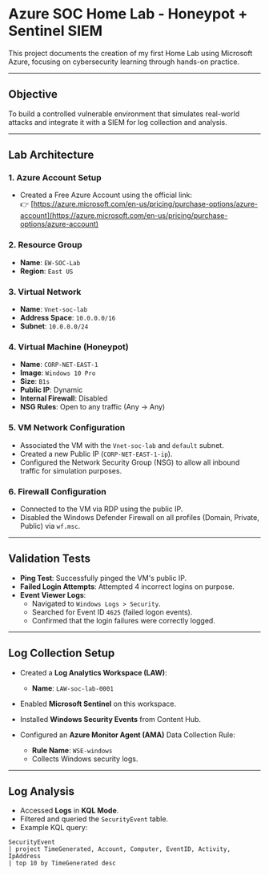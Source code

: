 # Azure SOC Home Lab - Honeypot + Sentinel SIEM

This project documents the creation of my first Home Lab using Microsoft Azure, focusing on cybersecurity learning through hands-on practice.

---

## Objective

To build a controlled vulnerable environment that simulates real-world attacks and integrate it with a SIEM for log collection and analysis.

---

## Lab Architecture

### 1. Azure Account Setup
- Created a Free Azure Account using the official link:  
  👉 [https://azure.microsoft.com/en-us/pricing/purchase-options/azure-account](https://azure.microsoft.com/en-us/pricing/purchase-options/azure-account)

### 2. Resource Group
- **Name**: `EW-SOC-Lab`
- **Region**: `East US`

### 3. Virtual Network
- **Name**: `Vnet-soc-lab`
- **Address Space**: `10.0.0.0/16`
- **Subnet**: `10.0.0.0/24`

### 4. Virtual Machine (Honeypot)
- **Name**: `CORP-NET-EAST-1`
- **Image**: `Windows 10 Pro`
- **Size**: `B1s`
- **Public IP**: Dynamic
- **Internal Firewall**: Disabled
- **NSG Rules**: Open to any traffic (Any → Any)


### 5. VM Network Configuration
- Associated the VM with the `Vnet-soc-lab` and `default` subnet.
- Created a new Public IP (`CORP-NET-EAST-1-ip`).
- Configured the Network Security Group (NSG) to allow all inbound traffic for simulation purposes.

### 6. Firewall Configuration
- Connected to the VM via RDP using the public IP.
- Disabled the Windows Defender Firewall on all profiles (Domain, Private, Public) via `wf.msc`.

---

## Validation Tests

- **Ping Test**: Successfully pinged the VM's public IP.
- **Failed Login Attempts**: Attempted 4 incorrect logins on purpose.
- **Event Viewer Logs**:  
  - Navigated to `Windows Logs > Security`.
  - Searched for Event ID `4625` (failed logon events).
  - Confirmed that the login failures were correctly logged.

---

## Log Collection Setup

- Created a **Log Analytics Workspace (LAW)**:
  - **Name**: `LAW-soc-lab-0001`

- Enabled **Microsoft Sentinel** on this workspace.
- Installed **Windows Security Events** from Content Hub.
- Configured an **Azure Monitor Agent (AMA)** Data Collection Rule:
  - **Rule Name**: `WSE-windows`
  - Collects Windows security logs.

---

## Log Analysis

- Accessed **Logs** in **KQL Mode**.
- Filtered and queried the `SecurityEvent` table.
- Example KQL query:

```kusto
SecurityEvent
| project TimeGenerated, Account, Computer, EventID, Activity, IpAddress
| top 10 by TimeGenerated desc
